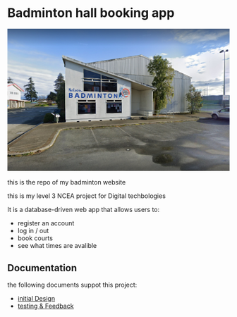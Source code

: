 # Badminton hall booking app

![badminton hall](<badminton hall.png>)

this is the repo of my badminton website

this is my level 3 NCEA project for Digital techbologies 

It is a database-driven web app that allows users to:

- register an account 
- log in / out
- book courts 
- see what times are avalible 

## Documentation

the following documents suppot this project:

- [initial Design](Design.md)
- [testing & Feedback](Testing.md)


